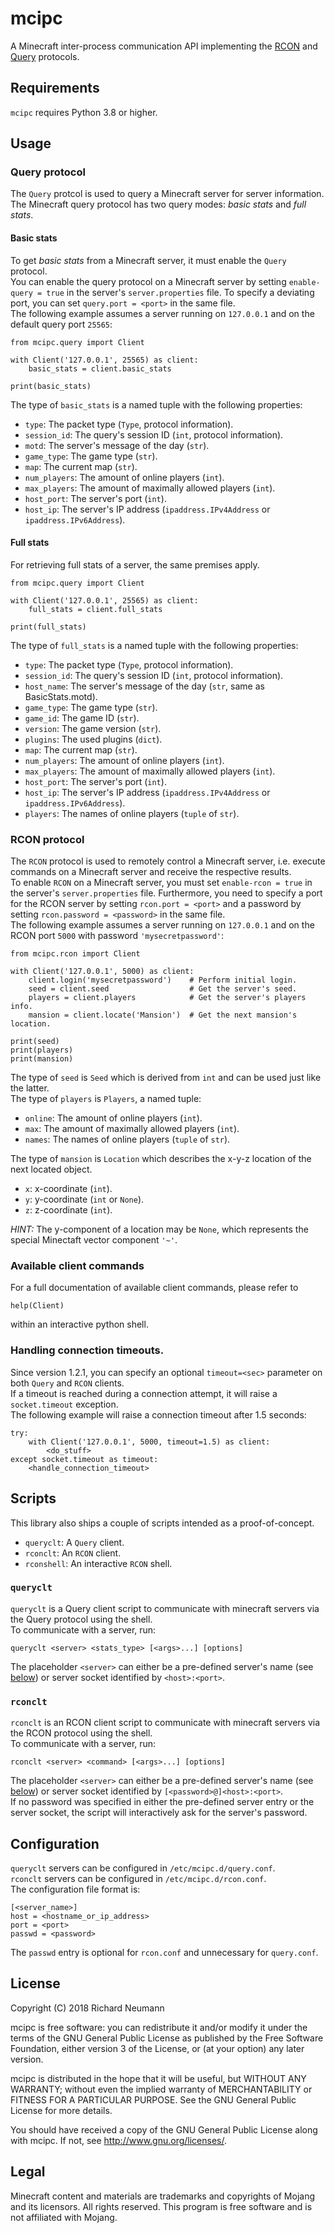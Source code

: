 # mcipc

A Minecraft inter-process communication API implementing the [RCON](http://wiki.vg/RCON) and [Query](http://wiki.vg/Query) protocols.

## Requirements
`mcipc` requires Python 3.8 or higher.

## Usage

### Query protocol
The `Query` protcol is used to query a Minecraft server for server information.  
The Minecraft query protocol has two query modes: *basic stats* and *full stats*.

#### Basic stats
To get *basic stats* from a Minecraft server, it must enable the `Query` protocol.  
You can enable the query protocol on a Minecraft server by setting `enable-query = true` in the server's `server.properties` file.
To specify a deviating port, you can set `query.port = <port>` in the same file.  
The following example assumes a server running on `127.0.0.1` and on the default query port `25565`:

    from mcipc.query import Client

    with Client('127.0.0.1', 25565) as client:
        basic_stats = client.basic_stats

    print(basic_stats)

The type of `basic_stats` is a named tuple with the following properties:

* `type`: The packet type (`Type`, protocol information).
* `session_id`: The query's session ID (`int`, protocol information).
* `motd`: The server's message of the day (`str`).
* `game_type`: The game type (`str`).
* `map`: The current map (`str`).
* `num_players`: The amount of online players (`int`).
* `max_players`: The amount of maximally allowed players (`int`).
* `host_port`: The server's port (`int`).
* `host_ip`: The server's IP address (`ipaddress.IPv4Address` or `ipaddress.IPv6Address`).

#### Full stats
For retrieving full stats of a server, the same premises apply.

    from mcipc.query import Client

    with Client('127.0.0.1', 25565) as client:
        full_stats = client.full_stats

    print(full_stats)

The type of `full_stats` is a named tuple with the following properties:

* `type`: The packet type (`Type`, protocol information).
* `session_id`: The query's session ID (`int`, protocol information).
* `host_name`: The server's message of the day (`str`, same as BasicStats.motd).
* `game_type`: The game type (`str`).
* `game_id`: The game ID (`str`).
* `version`: The game version (`str`).
* `plugins`: The used plugins (`dict`).
* `map`: The current map (`str`).
* `num_players`: The amount of online players (`int`).
* `max_players`: The amount of maximally allowed players (`int`).
* `host_port`: The server's port (`int`).
* `host_ip`: The server's IP address (`ipaddress.IPv4Address` or `ipaddress.IPv6Address`).
* `players`: The names of online players (`tuple` of `str`).

### RCON protocol
The `RCON` protocol is used to remotely control a Minecraft server, i.e. execute
commands on a Minecraft server and receive the respective results.  
To enable `RCON` on a Minecraft server, you must set `enable-rcon = true` in the
server's `server.properties` file.
Furthermore, you need to specify a port for the RCON server by setting `rcon.port = <port>`
and a password by setting `rcon.password = <password>` in the same file.  
The following example assumes a server running on `127.0.0.1` and on the RCON port `5000` with password `'mysecretpassword'`:

    from mcipc.rcon import Client

    with Client('127.0.0.1', 5000) as client:
        client.login('mysecretpassword')    # Perform initial login.
        seed = client.seed                  # Get the server's seed.
        players = client.players            # Get the server's players info.
        mansion = client.locate('Mansion')  # Get the next mansion's location.

    print(seed)
    print(players)
    print(mansion)


The type of `seed` is `Seed` which is derived from `int` and can be used just like the latter.  
The type of `players` is `Players`, a named tuple:

* `online`: The amount of online players (`int`).
* `max`: The amount of maximally allowed players (`int`).
* `names`: The names of online players (`tuple` of `str`).

The type of `mansion` is `Location` which describes the x-y-z location of the next located object.

* `x`: x-coordinate (`int`).
* `y`: y-coordinate (`int` or `None`).
* `z`: z-coordinate (`int`).

*HINT:* The y-component of a location may be `None`, which represents the special Minectaft vector component `'~'`.

### Available client commands
For a full documentation of available client commands, please refer to

    help(Client)
    
within an interactive python shell.

### Handling connection timeouts.
Since version 1.2.1, you can specify an optional `timeout=<sec>` parameter on both `Query` and `RCON` clients.  
If a timeout is reached during a connection attempt, it will raise a `socket.timeout` exception.  
The following example will raise a connection timeout after 1.5 seconds:

    try:
        with Client('127.0.0.1', 5000, timeout=1.5) as client:
            <do_stuff>
    except socket.timeout as timeout:
        <handle_connection_timeout>

## Scripts
This library also ships a couple of scripts intended as a proof-of-concept.

* `queryclt`: A `Query` client.
* `rconclt`: An `RCON` client.
* `rconshell`: An interactive `RCON` shell.

### `queryclt`
`queryclt` is a Query client script to communicate with minecraft servers via the Query protocol using the shell.  
To communicate with a server, run:

    queryclt <server> <stats_type> [<args>...] [options]

The placeholder `<server>` can either be a pre-defined server's name (see [below](#Configuration)) or server socket identified by `<host>:<port>`.

### `rconclt`
`rconclt` is an RCON client script to communicate with minecraft servers via the RCON protocol using the shell.  
To communicate with a server, run:

    rconclt <server> <command> [<args>...] [options]
    
The placeholder `<server>` can either be a pre-defined server's name (see [below](#Configuration)) or server socket identified by `[<password>@]<host>:<port>`.\
If no password was specified in either the pre-defined server entry or the server socket, the script will interactively ask for the server's password.

## Configuration
`queryclt` servers can be configured in `/etc/mcipc.d/query.conf`.\
`rconclt` servers can be configured in `/etc/mcipc.d/rcon.conf`.\
The configuration file format is:

    [<server_name>]
    host = <hostname_or_ip_address>
    port = <port>
    passwd = <password>

The `passwd` entry is optional for `rcon.conf` and unnecessary for `query.conf`.

## License
Copyright (C) 2018 Richard Neumann <mail at richard dash neumann period de>

mcipc is free software: you can redistribute it and/or modify
it under the terms of the GNU General Public License as published by
the Free Software Foundation, either version 3 of the License, or
(at your option) any later version.

mcipc is distributed in the hope that it will be useful,
but WITHOUT ANY WARRANTY; without even the implied warranty of
MERCHANTABILITY or FITNESS FOR A PARTICULAR PURPOSE.  See the
GNU General Public License for more details.

You should have received a copy of the GNU General Public License
along with mcipc.  If not, see <http://www.gnu.org/licenses/>.


## Legal
Minecraft content and materials are trademarks and copyrights of
Mojang and its licensors. All rights reserved.
This program is free software and is not affiliated with Mojang.
